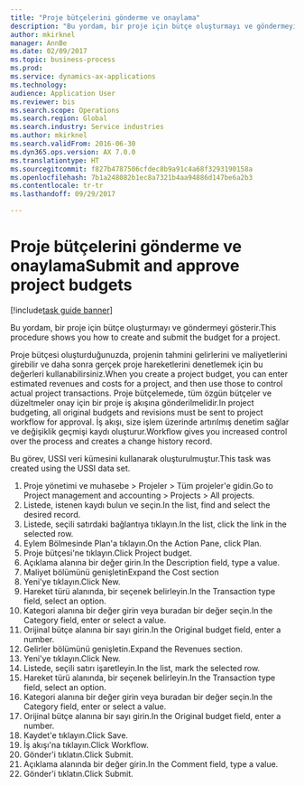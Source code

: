 ```yaml
--- 
title: "Proje bütçelerini gönderme ve onaylama"
description: "Bu yordam, bir proje için bütçe oluşturmayı ve göndermeyi gösterir."
author: mkirknel
manager: AnnBe
ms.date: 02/09/2017
ms.topic: business-process
ms.prod: 
ms.service: dynamics-ax-applications
ms.technology: 
audience: Application User
ms.reviewer: bis
ms.search.scope: Operations
ms.search.region: Global
ms.search.industry: Service industries
ms.author: mkirknel
ms.search.validFrom: 2016-06-30
ms.dyn365.ops.version: AX 7.0.0
ms.translationtype: HT
ms.sourcegitcommit: f827b4787506cfdec8b9a91c4a68f3293190158a
ms.openlocfilehash: 7b1a248082b1ec8a7321b4aa94886d147be6a2b3
ms.contentlocale: tr-tr
ms.lasthandoff: 09/29/2017

---
```

# <a name="submit-and-approve-project-budgets"></a><span data-ttu-id="f747d-103">Proje bütçelerini gönderme ve onaylama</span><span class="sxs-lookup"><span data-stu-id="f747d-103">Submit and approve project budgets</span></span>

[!include[task guide banner](../../includes/task-guide-banner.md)]

<span data-ttu-id="f747d-104">Bu yordam, bir proje için bütçe oluşturmayı ve göndermeyi gösterir.</span><span class="sxs-lookup"><span data-stu-id="f747d-104">This procedure shows you how to create and submit the budget for a project.</span></span> 

<span data-ttu-id="f747d-105">Proje bütçesi oluşturduğunuzda, projenin tahmini gelirlerini ve maliyetlerini girebilir ve daha sonra gerçek proje hareketlerini denetlemek için bu değerleri kullanabilirsiniz.</span><span class="sxs-lookup"><span data-stu-id="f747d-105">When you create a project budget, you can enter estimated revenues and costs for a project, and then use those to control actual project transactions.</span></span> <span data-ttu-id="f747d-106">Proje bütçelemede, tüm özgün bütçeler ve düzeltmeler onay için bir proje iş akışına gönderilmelidir.</span><span class="sxs-lookup"><span data-stu-id="f747d-106">In project budgeting, all original budgets and revisions must be sent to project workflow for approval.</span></span> <span data-ttu-id="f747d-107">İş akışı, size işlem üzerinde artırılmış denetim sağlar ve değişiklik geçmişi kaydı oluşturur.</span><span class="sxs-lookup"><span data-stu-id="f747d-107">Workflow gives you increased control over the process and creates a change history record.</span></span>

<span data-ttu-id="f747d-108">Bu görev, USSI veri kümesini kullanarak oluşturulmuştur.</span><span class="sxs-lookup"><span data-stu-id="f747d-108">This task was created using the USSI data set.</span></span>

1. <span data-ttu-id="f747d-109">Proje yönetimi ve muhasebe > Projeler > Tüm projeler'e gidin.</span><span class="sxs-lookup"><span data-stu-id="f747d-109">Go to Project management and accounting > Projects > All projects.</span></span>
2. <span data-ttu-id="f747d-110">Listede, istenen kaydı bulun ve seçin.</span><span class="sxs-lookup"><span data-stu-id="f747d-110">In the list, find and select the desired record.</span></span>
3. <span data-ttu-id="f747d-111">Listede, seçili satırdaki bağlantıya tıklayın.</span><span class="sxs-lookup"><span data-stu-id="f747d-111">In the list, click the link in the selected row.</span></span>
4. <span data-ttu-id="f747d-112">Eylem Bölmesinde Plan'a tıklayın.</span><span class="sxs-lookup"><span data-stu-id="f747d-112">On the Action Pane, click Plan.</span></span>
5. <span data-ttu-id="f747d-113">Proje bütçesi'ne tıklayın.</span><span class="sxs-lookup"><span data-stu-id="f747d-113">Click Project budget.</span></span>
6. <span data-ttu-id="f747d-114">Açıklama alanına bir değer girin.</span><span class="sxs-lookup"><span data-stu-id="f747d-114">In the Description field, type a value.</span></span>
7. <span data-ttu-id="f747d-115">Maliyet bölümünü genişletin</span><span class="sxs-lookup"><span data-stu-id="f747d-115">Expand the Cost section</span></span>
8. <span data-ttu-id="f747d-116">Yeni'ye tıklayın.</span><span class="sxs-lookup"><span data-stu-id="f747d-116">Click New.</span></span>
9. <span data-ttu-id="f747d-117">Hareket türü alanında, bir seçenek belirleyin.</span><span class="sxs-lookup"><span data-stu-id="f747d-117">In the Transaction type field, select an option.</span></span>
10. <span data-ttu-id="f747d-118">Kategori alanına bir değer girin veya buradan bir değer seçin.</span><span class="sxs-lookup"><span data-stu-id="f747d-118">In the Category field, enter or select a value.</span></span>
11. <span data-ttu-id="f747d-119">Orijinal bütçe alanına bir sayı girin.</span><span class="sxs-lookup"><span data-stu-id="f747d-119">In the Original budget field, enter a number.</span></span>
12. <span data-ttu-id="f747d-120">Gelirler bölümünü genişletin.</span><span class="sxs-lookup"><span data-stu-id="f747d-120">Expand the Revenues section.</span></span>
13. <span data-ttu-id="f747d-121">Yeni'ye tıklayın.</span><span class="sxs-lookup"><span data-stu-id="f747d-121">Click New.</span></span>
14. <span data-ttu-id="f747d-122">Listede, seçili satırı işaretleyin.</span><span class="sxs-lookup"><span data-stu-id="f747d-122">In the list, mark the selected row.</span></span>
15. <span data-ttu-id="f747d-123">Hareket türü alanında, bir seçenek belirleyin.</span><span class="sxs-lookup"><span data-stu-id="f747d-123">In the Transaction type field, select an option.</span></span>
16. <span data-ttu-id="f747d-124">Kategori alanına bir değer girin veya buradan bir değer seçin.</span><span class="sxs-lookup"><span data-stu-id="f747d-124">In the Category field, enter or select a value.</span></span>
17. <span data-ttu-id="f747d-125">Orijinal bütçe alanına bir sayı girin.</span><span class="sxs-lookup"><span data-stu-id="f747d-125">In the Original budget field, enter a number.</span></span>
18. <span data-ttu-id="f747d-126">Kaydet'e tıklayın.</span><span class="sxs-lookup"><span data-stu-id="f747d-126">Click Save.</span></span>
19. <span data-ttu-id="f747d-127">İş akışı'na tıklayın.</span><span class="sxs-lookup"><span data-stu-id="f747d-127">Click Workflow.</span></span>
20. <span data-ttu-id="f747d-128">Gönder'i tıklatın.</span><span class="sxs-lookup"><span data-stu-id="f747d-128">Click Submit.</span></span>
21. <span data-ttu-id="f747d-129">Açıklama alanında bir değer girin.</span><span class="sxs-lookup"><span data-stu-id="f747d-129">In the Comment field, type a value.</span></span>
22. <span data-ttu-id="f747d-130">Gönder'i tıklatın.</span><span class="sxs-lookup"><span data-stu-id="f747d-130">Click Submit.</span></span>


